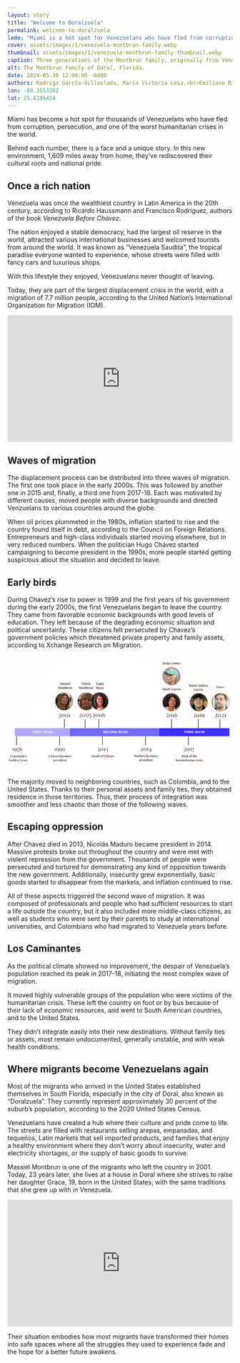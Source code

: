 ```yaml
---
layout: story
title: "Welcome to Doralzuela"
permalink: welcome-to-doralzuela
lede: "Miami is a hot spot for Venezuelans who have fled from corruption, persecution and one of the worst humanitarian crises in the world."
cover: assets/images/1/venezuela-montbrun-family.webp
thumbnail: assets/images/1/venezuela-montbrun-family-thumbnail.webp
caption: Three generations of the Montbrun family, originally from Venezuela, now call the United States home.
alt: The Montbrun family of Doral, Florida.
date: 2024-05-30 12:00:00 -0400
authors: Rodrigo García-Villoslada, María Victoria Losa,<br>Emiliana Rico and Clara Pérez Singla
lon: -80.3553302
lat: 25.8195424
---
```



Miami has become a hot spot for thousands of Venezuelans who have fled from corruption, persecution, and one of the worst humanitarian crises in the world. 

Behind each number, there is a face and a unique story. In this new environment, 1,609 miles away from home, they’ve rediscovered their cultural roots and national pride.

## Once a rich nation

Venezuela was once the wealthiest country in Latin America in the 20th century, according to Ricardo Haussmann and Francisco Rodríguez, authors of the book <cite>Venezuela Before Chávez</cite>. 

The nation enjoyed a stable democracy, had the largest oil reserve in the world, attracted various international businesses and welcomed tourists from around the world. It was known as “Venezuela Saudita”, the tropical paradise everyone wanted to experience, whose streets were filled with fancy cars and luxurious shops. 

With this lifestyle they enjoyed, Venezuelans never thought of leaving. 

Today, they are part of the largest displacement crisis in the world, with a migration of 7.7 million people, according to the United Nation’s International Organization for Migration (IOM).

<div style="padding:56.25% 0 0 0;position:relative;"><iframe src="https://player.vimeo.com/video/952134112?h=98e51c1b8e&amp;badge=0&amp;autopause=0&amp;player_id=0&amp;app_id=58479" frameborder="0" allow="autoplay; fullscreen; picture-in-picture; clipboard-write" style="position:absolute;top:0;left:0;width:100%;height:100%;" title="01-introduction-video"></iframe></div><script src="https://player.vimeo.com/api/player.js"></script>

## Waves of migration
 
The displacement process can be distributed into three waves of migration. The first one took place in the early 2000s. This was followed by another one in 2015 and,  finally, a third one from 2017-18. Each was motivated by different causes, moved people with diverse backgrounds and directed Venzuelans to various countries around the globe. 

<div class="flourish-embed flourish-hierarchy" data-src="visualisation/18176968"><script src="https://public.flourish.studio/resources/embed.js"></script></div>

When oil prices plummeted in the 1980s, inflation started to rise and the country found itself in debt, according to the Council on Foreign Relations. Entrepreneurs and high-class individuals started moving elsewhere, but in very reduced numbers. When the politician Hugo Chávez started campaigning to become president in the 1990s, more people started getting suspicious about the situation and decided to leave. 


## Early birds 

During Chavez’s rise to power in 1999 and the first years of his government during the early 2000s, the first Venezuelans began to leave the country. They came from favorable economic backgrounds with good levels of education. They left because of the degrading economic situation and political uncertainty. These citizens felt persecuted by Chavez’s government policies which threatened private property and family assets, according to Xchange Research on Migration. 

![A timeline of the waves of Venezuelan migration to Miami.](/assets/images/1/venezuela-timeline.png)

The majority moved to neighboring countries, such as Colombia, and to the United States. Thanks to their personal assets and family ties, they obtained residence in those territories. Thus, their process of integration was smoother and less chaotic than those of the following waves. 

## Escaping oppression 

After Chavez died in 2013, Nicolás Maduro became president in 2014. Massive protests broke out throughout the country and were met with violent repression from the government. Thousands of people were persecuted and tortured for demonstrating any kind of opposition towards the new government. Additionally, insecurity grew exponentially, basic goods started to disappear from the markets, and inflation continued to rise. 

All of these aspects triggered the second wave of migration. It was composed of professionals and people who had sufficient resources to start a life outside the country, but it also included more middle-class citizens, as well as students who were sent by their parents to study at international universities, and Colombians who had migrated to Venezuela years before. 

## Los Caminantes 

As the political climate showed no improvement, the despair of Venezuela’s population reached its peak in 2017-18, initiating the most complex wave of migration. 

<div class="flourish-embed flourish-chart" data-src="visualisation/18164497"><script src="https://public.flourish.studio/resources/embed.js"></script></div> 

It moved highly vulnerable groups of the population who were victims of the humanitarian crisis. These left the country on foot or by bus because of their lack of economic resources, and went to South American countries, and to the United States.

They didn’t integrate easily into their new destinations. Without family ties or assets, most remain undocumented, generally unstable, and with weak health conditions. 

## Where migrants become Venezuelans again 

Most of the migrants who arrived in the United States established themselves in South Florida, especially in the city of Doral, also known as “Doralzuela”. They currently represent approximately 30 percent of the suburb’s population, according to the 2020 United States Census.

<div class="flourish-embed flourish-map" data-src="visualisation/18161380"><script src="https://public.flourish.studio/resources/embed.js"></script></div>

Venezuelans have created a hub where their culture and pride come to life. The streets are filled with restaurants selling arepas, empanadas, and tequeños, Latin markets that sell imported products, and families that enjoy a healthy environment where they don’t worry about insecurity, water and electricity shortages, or the supply of basic goods to survive. 

Massiel Montbrun is one of the migrants who left the country in 2001. Today, 23 years later, she lives at a house in Doral where she strives to raise her daughter Grace, 19, born in the United States, with the same traditions that she grew up with in Venezuela.

<div style="padding:56.25% 0 0 0;position:relative;"><iframe src="https://player.vimeo.com/video/952149130?h=6cbbb67804&amp;badge=0&amp;autopause=0&amp;player_id=0&amp;app_id=58479" frameborder="0" allow="autoplay; fullscreen; picture-in-picture; clipboard-write" style="position:absolute;top:0;left:0;width:100%;height:100%;" title="01-montbrun-family"></iframe></div><script src="https://player.vimeo.com/api/player.js"></script>

Their situation embodies how most migrants have transformed their homes into safe spaces where all the struggles they used to experience fade and the hope for a better future awakens.